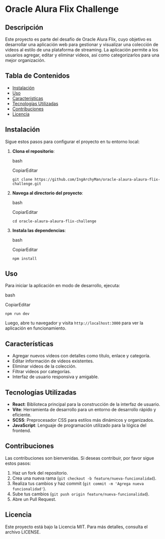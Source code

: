 Oracle Alura Flix Challenge
===========================

Descripción
-----------

Este proyecto es parte del desafío de Oracle Alura Flix, cuyo objetivo es desarrollar una aplicación web para gestionar y visualizar una colección de videos al estilo de una plataforma de streaming. La aplicación permite a los usuarios agregar, editar y eliminar videos, así como categorizarlos para una mejor organización.

Tabla de Contenidos
-------------------

-   [Instalación](#instalaci%C3%B3n)
-   [Uso](#uso)
-   [Características](#caracter%C3%ADsticas)
-   [Tecnologías Utilizadas](#tecnolog%C3%ADas-utilizadas)
-   [Contribuciones](#contribuciones)
-   [Licencia](#licencia)

Instalación
-----------

Sigue estos pasos para configurar el proyecto en tu entorno local:

1.  **Clona el repositorio**:

    bash

    CopiarEditar

    `git clone https://github.com/IngArchyMan/oracle-alaura-alaura-flix-challenge.git`

2.  **Navega al directorio del proyecto**:

    bash

    CopiarEditar

    `cd oracle-alaura-alaura-flix-challenge`

3.  **Instala las dependencias**:

    bash

    CopiarEditar

    `npm install`

Uso
---

Para iniciar la aplicación en modo de desarrollo, ejecuta:

bash

CopiarEditar

`npm run dev`

Luego, abre tu navegador y visita `http://localhost:3000` para ver la aplicación en funcionamiento.

Características
---------------

-   Agregar nuevos videos con detalles como título, enlace y categoría.
-   Editar información de videos existentes.
-   Eliminar videos de la colección.
-   Filtrar videos por categorías.
-   Interfaz de usuario responsiva y amigable.

Tecnologías Utilizadas
----------------------

-   **React**: Biblioteca principal para la construcción de la interfaz de usuario.
-   **Vite**: Herramienta de desarrollo para un entorno de desarrollo rápido y eficiente.
-   **SCSS**: Preprocesador CSS para estilos más dinámicos y organizados.
-   **JavaScript**: Lenguaje de programación utilizado para la lógica del frontend.

Contribuciones
--------------

Las contribuciones son bienvenidas. Si deseas contribuir, por favor sigue estos pasos:

1.  Haz un fork del repositorio.
2.  Crea una nueva rama (`git checkout -b feature/nueva-funcionalidad`).
3.  Realiza tus cambios y haz commit (`git commit -m 'Agrega nueva funcionalidad'`).
4.  Sube tus cambios (`git push origin feature/nueva-funcionalidad`).
5.  Abre un Pull Request.

Licencia
--------

Este proyecto está bajo la Licencia MIT. Para más detalles, consulta el archivo LICENSE.
